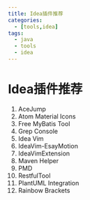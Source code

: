 ```yaml
---
title: Idea插件推荐
categories:
  - [tools,idea]
tags:
  - java
  - tools
  - idea
---
```


# Idea插件推荐

1.  AceJump
2.  Atom Material Icons
3.  Free MyBatis Tool
4.  Grep Console
5.  Idea Vim
6.  IdeaVim-EsayMotion
7.  IdeaVimExtension
8.  Maven Helper
9.  PMD
10.  RestfulTool
11.  PlantUML Integration
12.  Rainbow Brackets